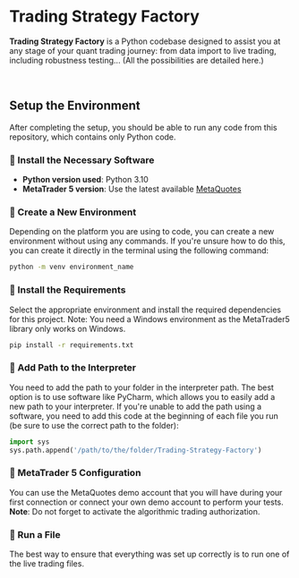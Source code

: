 # Trading Strategy Factory

**Trading Strategy Factory** is a Python codebase designed to assist you at any stage of your quant trading journey: from data import to live trading, including robustness testing... (All the possibilities are detailed here.)

<br>

## Setup the Environment

After completing the setup, you should be able to run any code from this repository, which contains only Python code.

### 🔹 Install the Necessary Software

- **Python version used**: Python 3.10
- **MetaTrader 5 version**: Use the latest available [MetaQuotes](https://www.metaquotes.net/)

### 🔹 Create a New Environment

Depending on the platform you are using to code, you can create a new environment without using any commands. If you're unsure how to do this, you can create it directly in the terminal using the following command:

```bash
python -m venv environment_name
```

### 🔹 Install the Requirements
Select the appropriate environment and install the required dependencies for this project. Note: You need a Windows environment as the MetaTrader5 library only works on Windows.
```bash
pip install -r requirements.txt
```


### 🔹 Add Path to the Interpreter
You need to add the path to your folder in the interpreter path. The best option is to use software like PyCharm, which allows you to easily add a new path to your interpreter.
If you're unable to add the path using a software, you need to add this code at the beginning of each file you run (be sure to use the correct path to the folder):
```py
import sys
sys.path.append('/path/to/the/folder/Trading-Strategy-Factory')
```

### 🔹 MetaTrader 5 Configuration
You can use the MetaQuotes demo account that you will have during your first connection or connect your own demo account to perform your tests.  
**Note**: Do not forget to activate the algorithmic trading authorization.

### 🔹 Run a File
The best way to ensure that everything was set up correctly is to run one of the live trading files.
